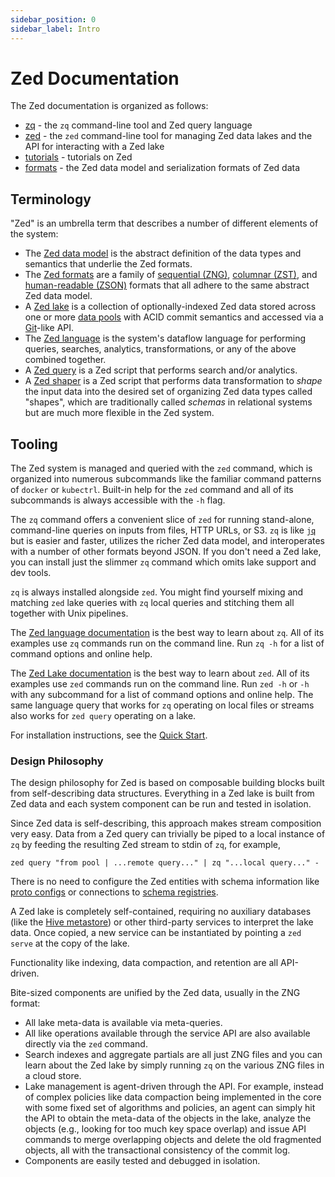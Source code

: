 ```yaml
---
sidebar_position: 0
sidebar_label: Intro
---
```


# Zed Documentation

The Zed documentation is organized as follows:

* [zq](zq/README.md) - the `zq` command-line tool and Zed query language
* [zed](zed/README.md) - the `zed` command-line tool for managing Zed data lakes and the
API for interacting with a Zed lake
* [tutorials](tutorials) - tutorials on Zed
* [formats](formats/README.md) - the Zed data model and serialization formats
of Zed data

## Terminology

"Zed" is an umbrella term that describes
a number of different elements of the system:
* The [Zed data model](formats/zed.md) is the abstract definition of the data types and semantics
that underlie the Zed formats.
* The [Zed formats](formats/README.md) are a family of
[sequential (ZNG)](formats/zng.md), [columnar (ZST)](formats/zst.md),
and [human-readable (ZSON)](formats/zson.md) formats that all adhere to the
same abstract Zed data model.
* A [Zed lake](zed/README.md) is a collection of optionally-indexed Zed data stored
across one or more [data pools](zed/README.md#14-data-pools) with ACID commit semantics and
accessed via a [Git](https://git-scm.com/)-like API.
* The [Zed language](zq/language.md) is the system's dataflow language for performing
queries, searches, analytics, transformations, or any of the above combined together.
* A  [Zed query](zq/language.md#1-introduction) is a Zed script that performs
search and/or analytics.
* A [Zed shaper](zq/language.md#9-shaping) is a Zed script that performs
data transformation to _shape_
the input data into the desired set of organizing Zed data types called "shapes",
which are traditionally called _schemas_ in relational systems but are
much more flexible in the Zed system.

## Tooling

The Zed system is managed and queried with the `zed` command,
which is organized into numerous subcommands like the familiar command patterns
of `docker` or `kubectrl`.
Built-in help for the `zed` command and all of its subcommands is always
accessible with the `-h` flag.

The `zq` command offers a convenient slice of `zed` for running
stand-alone, command-line queries on inputs from files, HTTP URLs, or S3.
`zq` is like [`jq`](https://stedolan.github.io/jq/) but is easier and faster, utilizes the richer
Zed data model, and interoperates with a number of other formats beyond JSON.
If you don't need a Zed lake, you can install just the
slimmer `zq` command which omits lake support and dev tools.

`zq` is always installed alongside `zed`.  You might find yourself mixing and
matching `zed` lake queries with `zq` local queries and stitching them
all together with Unix pipelines.

The [Zed language documentation](zq/language.md)
is the best way to learn about `zq`.
All of its examples use `zq` commands run on the command line.
Run `zq -h` for a list of command options and online help.

The [Zed Lake documentation](zed/README.md)
is the best way to learn about `zed`.
All of its examples use `zed` commands run on the command line.
Run `zed -h` or `-h` with any subcommand for a list of command options
and online help.  The same language query that works for `zq` operating
on local files or streams also works for `zed query` operating on a lake.

For installation instructions, see the [Quick Start](../README.md#quick-start).

### Design Philosophy

The design philosophy for Zed is based on composable building blocks
built from self-describing data structures.  Everything in a Zed lake
is built from Zed data and each system component can be run and tested in isolation.

Since Zed data is self-describing, this approach makes stream composition
very easy.  Data from a Zed query can trivially be piped to a local
instance of `zq` by feeding the resulting Zed stream to stdin of `zq`, for example,
```
zed query "from pool | ...remote query..." | zq "...local query..." -
```
There is no need to configure the Zed entities with schema information
like [proto configs](https://developers.google.com/protocol-buffers/docs/proto3)
or connections to
[schema registries](https://docs.confluent.io/platform/current/schema-registry/index.html).

A Zed lake is completely self-contained, requiring no auxiliary databases
(like the [Hive metastore](https://cwiki.apache.org/confluence/display/hive/design))
or other third-party services to interpret the lake data.
Once copied, a new service can be instantiated by pointing a `zed serve`
at the copy of the lake.

Functionality like indexing, data compaction, and retention are all
API-driven.

Bite-sized components are unified by the Zed data, usually in the ZNG format:
* All lake meta-data is available via meta-queries.
* All like operations available through the service API are also available
directly via the `zed` command.
* Search indexes and aggregate partials are all just ZNG files and you can
learn about the Zed lake by simply running `zq` on the various ZNG files
in a cloud store.
* Lake management is agent-driven through the API.  For example, instead of complex policies
like data compaction being implemented in the core with some fixed set of
algorithms and policies, an agent can simply hit the API to obtain the meta-data
of the objects in the lake, analyze the objects (e.g., looking for too much
key space overlap) and issue API commands to merge overlapping objects
and delete the old fragmented objects, all with the transactional consistency
of the commit log.
* Components are easily tested and debugged in isolation.
